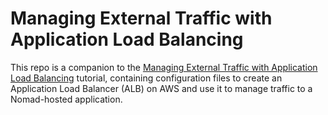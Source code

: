 # Managing External Traffic with Application Load Balancing

This repo is a companion to the [Managing External Traffic with Application Load Balancing](https://learn.hashicorp.com/tutorials/nomad/external-application-load-balancing) tutorial, containing configuration files to create an Application Load Balancer (ALB) on AWS and use it to manage traffic to a Nomad-hosted application.